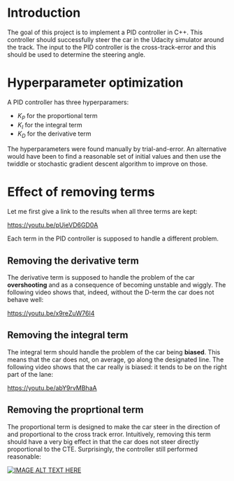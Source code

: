 # Introduction

The goal of this project is to implement a PID controller in C++. This controller should successfully steer the car in the Udacity simulator around the track. The input to the PID controller is the cross-track-error and this should be used to determine the steering angle.

# Hyperparameter optimization

A PID controller has three hyperparamers:

+ $K_P$ for the proportional term
+ $K_I$ for the integral term
+ $K_D$ for the derivative term

The hyperparameters were found manually by trial-and-error. An alternative would have been to find a reasonable set of initial values and then use the twiddle or stochastic gradient descent algorithm to improve on those.

# Effect of removing terms

Let me first give a link to the results when all three terms are kept:

https://youtu.be/pUieVD6GD0A

Each term in the PID controller is supposed to handle a different problem.

## Removing the derivative term

The derivative term is supposed to handle the problem of the car **overshooting** and as a consequence of becoming unstable and wiggly. The following video shows that, indeed, without the D-term the car does not behave well:

https://youtu.be/x9reZuW76l4

## Removing the integral term

The integral term should handle the problem of the car being **biased**. This means that the car does not, on average, go along the designated line. The following video shows that the car really is biased: it tends to be on the right part of the lane:

https://youtu.be/abY9rvMBhaA

## Removing the proprtional term

The proportional term is designed to make the car steer in the direction of and proportional to the cross track error. Intuitively, removing this term should have a very big effect in that the car does not steer directly proportional to the CTE. Surprisingly, the controller still performed reasonable:

[![IMAGE ALT TEXT HERE](https://img.youtube.com/vi/fYJYfkgTea4/0.jpg)](https://youtu.be/fYJYfkgTea4)
